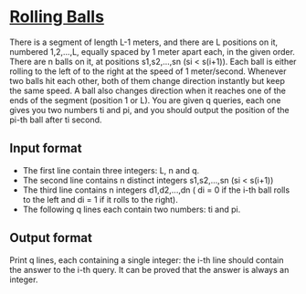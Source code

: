 # [Rolling Balls][link]

There is a segment of length L-1 meters, and there are L positions on it, numbered 1,2,...,L, equally spaced by 1 meter apart each, in the given order. There are n balls on it, at positions s1,s2,...,sn (si < s(i+1)). Each ball is either rolling to the left of to the right at the speed of 1 meter/second. Whenever two balls hit each other, both of them change direction instantly but keep the same speed. A ball also changes direction when it reaches one of the ends of the segment (position 1 or L). You are given q queries, each one gives you two numbers ti and pi, and you should output the position of the pi-th ball after ti second.

## Input format

- The first line contain three integers: L, n and q.
- The second line contains n distinct integers s1,s2,...,sn (si < s(i+1))
- The third line contains n integers d1,d2,...,dn ( di = 0 if the i-th ball rolls to the left and di = 1 if it rolls to the right).
- The following q lines each contain two numbers: ti and pi.

## Output format

Print q lines, each containing a single integer: the i-th line should contain the answer to the i-th query. It can be proved that the answer is always an integer.

[link]: https://www.hackerearth.com/practice/algorithms/searching/binary-search/practice-problems/algorithm/rolling-balls-b8923a50/
